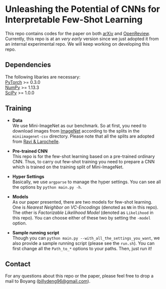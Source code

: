# Unleashing the Potential of CNNs for Interpretable Few-Shot Learning
This repo contains codes for the paper on both [arXiv](https://arxiv.org/abs/1711.08277) and [OpenReview](https://openreview.net/forum?id=BJ_QxP1AZ). Currently, this repo is at an *very early* version since we just adopted it from an internal experimental repo. We will keep working on developing this repo.

## Dependencies
The following libaries are necessary:   
[PyTorch](http://pytorch.org/) >= 0.3.0   
[NumPy](http://www.numpy.org/) >= 1.13.3   
[SciPy](https://www.scipy.org/) >= 1.0.0   
 
## Training   
* __Data__    
We use Mini-ImageNet as our benchmark. So at first, you need to download images from [ImageNet](http://www.image-net.org/) according to the splits in the `miniimagenet-csv` directory. Please note that all the splits are adopted from [Ravi & Larochelle](https://openreview.net/forum?id=rJY0-Kcll).

* __Pre-trained CNN__   
This repo is for the few-shot learning based on a pre-trained ordinary CNN. Thus, to carry out few-shot training you need to prepare a CNN which is trained on the training split of Mini-ImageNet.

* __Hyper Settings__   
Basically, we use `argparse` to manage the hyper settings. You can see all the options by `python main.py -h`.

* __Models__   
As our paper presented, there are two models for few-shot learning. One is *Nearest Neighbor on VC-Encodings* (denoted as `NN` in this repo). The other is *Factorizable Likelihood Model* (denoted as `Likelihood` in this repo). You can choose either of these two by setting the `-model` option.

* __Sample running script__   
Though you can `python main.py --with_all_the_settings_you_want`,  we also provide a sample running script (please see the `run.sh`). You can first change all the `Path_to_*` options to your paths. Then, just run it!

## Contact    
For any questions about this repo or the paper, please feel free to drop a mail to Boyang ([billydeng96@gmail.com](mailto:billydeng96@gmail.com)).
